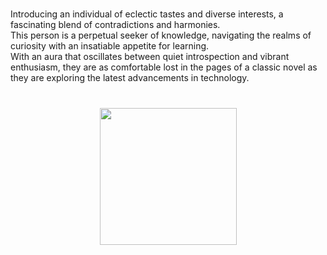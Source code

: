 <div align="center">

</div>

###

<div align="center">

</div>


###

<p align="left">Introducing an individual of eclectic tastes and diverse interests, a fascinating blend of contradictions and harmonies. <br>This person is a perpetual seeker of knowledge, navigating the realms of curiosity with an insatiable appetite for learning. <br>With an aura that oscillates between quiet introspection and vibrant enthusiasm, they are as comfortable lost in the pages of a classic novel as they are exploring the latest advancements in technology.</p>



###

<br clear="both">

<div align="center">
  <img height="219" src="https://media.tenor.com/olRQ2QnTqxQAAAAi/kirby-dance.gif"  />
</div>

###
